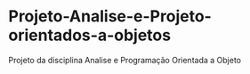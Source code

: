 # Projeto-Analise-e-Projeto-orientados-a-objetos
Projeto da disciplina Analise e Programação Orientada a Objeto
